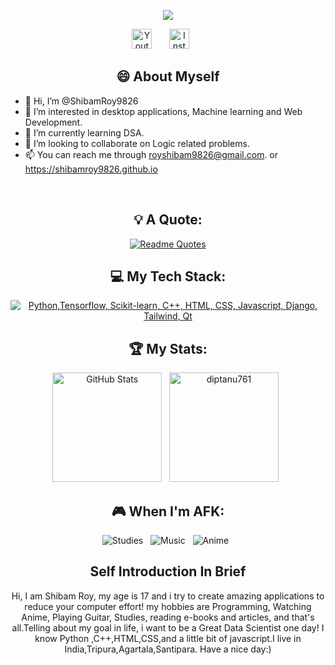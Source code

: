 
<p align="center">
<a href="https://github.com/DenverCoder1/readme-typing-svg">
    <img src="https://readme-typing-svg.demolab.com/?lines=Hi%20I%20am%20Shibam%20Roy;A%20School%20Student;And%20A%20Data%20Science%20Enthusiast;I%20Love%20to%20learn%20new%20things&font=Fira%20Code&center=true&width=440&height=45&color=f75c7e&vCenter=true&pause=1000&size=22" /></a>
</p>

  <p align="center">
  <a href="https://youtube.com/@ziddiarmymcpe?si=4W86F_VWandSWRL7"><img width="32px" alt="Youtube" title="Youtube" src="https://upload.wikimedia.org/wikipedia/commons/e/ef/Youtube_logo.png"/></a>
  &#8287;&#8287;&#8287;&#8287;&#8287;
  <a href="https://www.linkedin.com/in/shibam-roy-509774257/"><img width="32px" alt="Instagram" title="Instagram" src="https://upload.wikimedia.org/wikipedia/commons/thumb/a/a5/Instagram_icon.png/2048px-Instagram_icon.png"/></a>
  &#8287;&#8287;&#8287;&#8287;&#8287;

<!--   &#8287;&#8287;&#8287;&#8287;&#8287;
  <a href="http://eyl327.mywebcommunity.org/promos/"><img width="32px" alt="Free Stuff" title="Free gifts for you" src="https://i.imgur.com/0uVwkoZ.png"/></a> -->
</p>
<div align="center">
  
## 😄 About Myself

</div>


- 👋 Hi, I’m @ShibamRoy9826
- 👀 I’m interested in desktop applications, Machine learning and Web Development.
- 🌱 I’m currently learning DSA.
- 💞️ I’m looking to collaborate on Logic related problems.
- 📫 You can reach me through royshibam9826@gmail.com. or https://shibamroy9826.github.io

<br>
<div align="center">
  
## 💡 A Quote:

[![Readme Quotes](https://quotes-github-readme.vercel.app/api?type=horizontal&theme=dark&quote=Live%20as%20if%20you%20were%20to%20die%20tommorrow%2C%20Learn%20as%20if%20you%20were%20to%20live%20forever&author=Mahatma%20Gandhi)](https://github.com/piyushsuthar/github-readme-quotes)


## 💻 My Tech Stack:

[![Python,Tensorflow, Scikit-learn, C++, HTML, CSS, Javascript, Django, Tailwind, Qt](https://skillicons.dev/icons?i=python,tensorflow,sklearn,cpp,html,css,javascript,django,tailwind,qt)](https://skillicons.dev)


## 🏆 My Stats:

<p>
    <img height=175 alt="GitHub Stats" src="https://github-readme-stats.vercel.app/api?username=diptanu761&show_icons=true&locale=en&theme=dark" />&nbsp;&nbsp;
    <img height=175 alt="diptanu761" src="https://github-readme-stats.vercel.app/api/top-langs?username=diptanu761&show_icons=true&locale=en&layout=compact&theme=dark" />&nbsp;&nbsp;
</p>


## 🎮 When I'm AFK:

![Studies](https://img.shields.io/badge/Studies-003791?style=for-the-badge&logo=studiesr&logoColor=white) &nbsp;
![Music](https://img.shields.io/badge/Music-E60012?style=for-the-badge&logo=music&logoColor=white) &nbsp;
![Anime](https://img.shields.io/badge/Anime-E50914?style=for-the-badge&logo=anime&logoColor=white) &nbsp;


## Self Introduction In Brief 

Hi, I am Shibam Roy, my age is 17 and i try to create amazing applications to reduce your computer effort! my hobbies are Programming, Watching Anime, Playing Guitar, Studies, reading e-books and articles, and that's all.Telling about my goal in life, i want to be a Great Data Scientist one day! I know Python ,C++,HTML,CSS,and a little bit of javascript.I live in India,Tripura,Agartala,Santipara. Have a nice day:)

</div>



